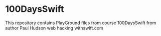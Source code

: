 # 100DaysSwift
This repository contains PlayGround files from course 100DaysSwift from author Paul Hudson web hacking withswift.com
